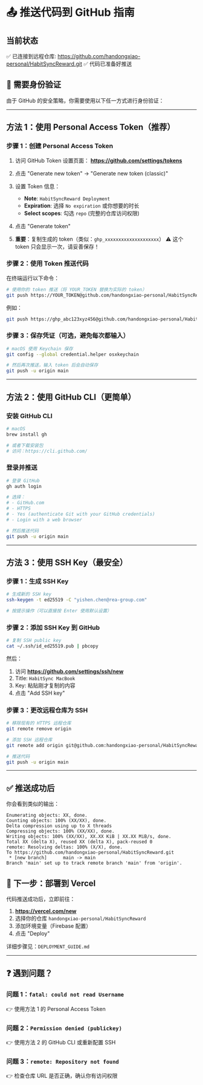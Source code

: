 # 📤 推送代码到 GitHub 指南

## 当前状态
✅ 已连接到远程仓库: https://github.com/handongxiao-personal/HabitSyncReward.git
✅ 代码已准备好推送

## 🔐 需要身份验证

由于 GitHub 的安全策略，你需要使用以下任一方式进行身份验证：

---

## 方法 1：使用 Personal Access Token（推荐）

### 步骤 1：创建 Personal Access Token

1. 访问 GitHub Token 设置页面：
   **https://github.com/settings/tokens**

2. 点击 "Generate new token" → "Generate new token (classic)"

3. 设置 Token 信息：
   - **Note**: `HabitSyncReward Deployment`
   - **Expiration**: 选择 `No expiration` 或你想要的时长
   - **Select scopes**: 勾选 `repo` (完整的仓库访问权限)

4. 点击 "Generate token"

5. **重要**：复制生成的 token（类似：`ghp_xxxxxxxxxxxxxxxxxxxx`）
   ⚠️ 这个 token 只会显示一次，请妥善保存！

### 步骤 2：使用 Token 推送代码

在终端运行以下命令：

```bash
# 使用你的 token 推送（将 YOUR_TOKEN 替换为实际的 token）
git push https://YOUR_TOKEN@github.com/handongxiao-personal/HabitSyncReward.git main
```

例如：
```bash
git push https://ghp_abc123xyz456@github.com/handongxiao-personal/HabitSyncReward.git main
```

### 步骤 3：保存凭证（可选，避免每次都输入）

```bash
# macOS 使用 Keychain 保存
git config --global credential.helper osxkeychain

# 然后再次推送，输入 token 后会自动保存
git push -u origin main
```

---

## 方法 2：使用 GitHub CLI（更简单）

### 安装 GitHub CLI

```bash
# macOS
brew install gh

# 或者下载安装包
# 访问：https://cli.github.com/
```

### 登录并推送

```bash
# 登录 GitHub
gh auth login

# 选择：
# - GitHub.com
# - HTTPS
# - Yes (authenticate Git with your GitHub credentials)
# - Login with a web browser

# 然后推送代码
git push -u origin main
```

---

## 方法 3：使用 SSH Key（最安全）

### 步骤 1：生成 SSH Key

```bash
# 生成新的 SSH key
ssh-keygen -t ed25519 -C "yishen.chen@rea-group.com"

# 按提示操作（可以直接按 Enter 使用默认设置）
```

### 步骤 2：添加 SSH Key 到 GitHub

```bash
# 复制 SSH public key
cat ~/.ssh/id_ed25519.pub | pbcopy
```

然后：
1. 访问 **https://github.com/settings/ssh/new**
2. Title: `HabitSync MacBook`
3. Key: 粘贴刚才复制的内容
4. 点击 "Add SSH key"

### 步骤 3：更改远程仓库为 SSH

```bash
# 移除现有的 HTTPS 远程仓库
git remote remove origin

# 添加 SSH 远程仓库
git remote add origin git@github.com:handongxiao-personal/HabitSyncReward.git

# 推送代码
git push -u origin main
```

---

## ✅ 推送成功后

你会看到类似的输出：

```
Enumerating objects: XX, done.
Counting objects: 100% (XX/XX), done.
Delta compression using up to X threads
Compressing objects: 100% (XX/XX), done.
Writing objects: 100% (XX/XX), XX.XX KiB | XX.XX MiB/s, done.
Total XX (delta X), reused XX (delta X), pack-reused 0
remote: Resolving deltas: 100% (X/X), done.
To https://github.com/handongxiao-personal/HabitSyncReward.git
 * [new branch]      main -> main
Branch 'main' set up to track remote branch 'main' from 'origin'.
```

## 🎉 下一步：部署到 Vercel

代码推送成功后，立即前往：

1. **https://vercel.com/new**
2. 选择你的仓库 `handongxiao-personal/HabitSyncReward`
3. 添加环境变量（Firebase 配置）
4. 点击 "Deploy"

详细步骤见：`DEPLOYMENT_GUIDE.md`

---

## ❓ 遇到问题？

### 问题 1：`fatal: could not read Username`
👉 使用方法 1 的 Personal Access Token

### 问题 2：`Permission denied (publickey)`
👉 使用方法 2 的 GitHub CLI 或重新配置 SSH

### 问题 3：`remote: Repository not found`
👉 检查仓库 URL 是否正确，确认你有访问权限

